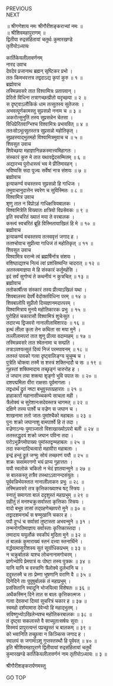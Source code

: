 PREVIOUS  
NEXT  
  
॥ श्रीगणेशाय नमः श्रीगौरीशङ्कराभ्यां नमः ॥  
॥ श्रीशिवमहापुराणम् ॥  
द्वितीया रुद्रसंहितायां चतुर्थः कुमारखण्डे  
तृतीयोऽध्यायः  
  
कार्तिकेयलीलावर्णनम्  
नारद उवाच  
देवदेव प्रजानाथ ब्रह्मन् सृष्टिकर प्रभो ।  
ततः किमभवत्तत्र तद्वदाऽद्य कृपां कुरु ॥ १ ॥  
ब्रह्मोवाच  
तस्मिन्नवसरे तात विश्वामित्रः प्रतापवान् ।  
प्रेरितो विधिना तत्रागच्छत्प्रीतो यदृच्छया ॥ २ ॥  
स दृष्ट्वाऽलौकिकं धाम तत्सुतस्य सुतेजसः ।  
अभवत्पूर्णकामस्तु सुप्रसन्नो ननाम च ॥ ३ ॥  
अकरोत्सुनुतिं तस्य सुप्रसन्नेन चेतसा ।  
विधिप्रेरितवाग्भिश्च विश्वामित्रः प्रभाववित् ॥ ४ ॥  
ततःसोऽभूत्सुतस्तत्र सुप्रसन्नो महोतिकृत् ।  
सुप्रहस्याद्‌भुतमहो विश्वामित्रमुवाच च ॥ ५ ॥  
शिवसुत उवाच  
शिवेच्छया महाज्ञानिन्नकस्मात्त्वमिहागतः ।  
संस्कारं कुरु मे तात यथावद्वेदसम्मितम् ॥ ६ ॥  
अद्यारभ्य पुरोधास्त्वं भव मे प्रीतिमावहन् ।  
भविष्यसि सदा पूज्यः सर्वेषां नात्र संशयः ॥ ७ ॥  
ब्रह्मोवाच  
इत्याकर्ण्य वचस्तस्य सुप्रसन्नो हि गाधिजः ।  
तमुवाचानुदात्तेन स्वरेण च सुविस्मितः ॥ ८ ॥  
विश्वामित्र उवाच  
शृणु तात न विप्रोऽहं गाधिक्षत्रियबालकः ।  
विश्वामित्रेति विख्यातः क्षत्रियो विप्रसेवकः ॥ ९ ॥  
इति स्वचरितं ख्यातं मया ते वरबालक ।  
कस्त्वं स्वचरितं ब्रूहि विस्मितायाखिलं हि मे ॥ १० ॥  
ब्रह्मोवाच  
इत्याकर्ण्य वचस्तस्य तत्स्ववृत्तं जगाद ह ।  
ततश्चोवाच सुप्रीत्या गाधिजं तं महोतिकृत् ॥ ११ ॥  
शिवसुत उवाच  
विश्वामित्र वरान्मे त्वं ब्रह्मर्षिर्नात्र संशयः ।  
वशिष्ठाद्याश्च नित्यं त्वां प्रशंसिष्यन्ति चादरात् ॥ १२ ॥  
अतस्त्वमाज्ञया मे हि संस्कारं कर्तुमर्हसि ।  
इदं सर्वं सुगोप्यं ते कथनीयं न कुत्रचित् ॥ १३ ॥  
ब्रह्मोवाच  
ततोकार्षीत्स संस्कारं तस्य प्रीत्याऽखिलं यथा ।  
शिवबालस्य देवर्षे वेदोक्तविधिना परम् ॥ १४ ॥  
शिवबालोपि सुप्रीतो दिव्यज्ञानमदात्परम् ।  
विश्वामित्राय मुनये महोतिकारकः प्रभुः ॥ १५ ॥  
पुरोहितं चकारासौ विश्वामित्रं शुचेःसुत ।  
तदारभ्य द्विजवरो नानालीलाविशारदः ॥ १६ ॥  
इत्थं लीला कृता तेन कथिता सा मया मुने ।  
तल्लीलामपरां तात शृणु प्रीत्या वदाम्यहम् ॥ १७ ॥  
तस्मिन्नवसरे तात श्वेतनामा च सम्प्रति ।  
तत्राऽपश्यत्सुतं दिव्यं निजं परमपावनम् ॥ १८ ॥  
ततस्तं पावको गत्वा दृष्ट्वालिङ्‌ग्य चुचुम्ब च ।  
पुत्रेति चोक्त्वा तस्मै स शस्त्रं शक्तिन्ददौ च सः ॥ १९ ॥  
गुहस्तां शक्तिमादाय तच्छृङ्‌गं चारुरोह ह ।  
तं जघान तया शक्त्या शृङ्‌गो भुवि पपात सः ॥ २० ॥  
दशपद्ममिता वीरा राक्षसाः पूर्वमागताः ।  
तद्वधार्थं द्रुतं नष्टा बभूवुस्तत्प्रहारतः ॥ २१ ॥  
हाहाकारो महानासीच्चकम्पे साचला मही ।  
त्रैलोक्यं च सुरेशानःसदेवस्तत्र चागमत् ॥ २२ ॥  
दक्षिणे तस्य पार्श्वे च वज्रेण स जघान च ।  
शाखनामा ततो जातः पुमांश्चैको महाबलः ॥ २३ ॥  
पुनः शक्रो जघानाशु वामपार्श्वे हि तं तदा ।  
वज्रेणाऽन्यः पुमाञ्जातो विशाखाख्योऽपरो बली ॥ २४ ॥  
ततस्तद्धृदयं शक्रो जघान पविना तदा ।  
परोऽभून्नैगमोपाख्यः पुमांस्तद्वन्महाबलः ॥ २५ ॥  
तदा स्कन्दादिचत्वारो महावीरा महाबलाः ।  
इन्द्रं हन्तुं द्रुतं जग्मुः सोयं तच्छरणं ययौ ॥ २५ ॥  
शक्रः ससामरगणो भयं प्राप्य गुहात्ततः ।  
ययौ स्वलोकं चकितो न भेदं ज्ञातवान्मुने ॥ २७ ॥  
स बालकस्तु तत्रैव तस्थाऽऽवानन्दसंयुतः ।  
पूर्ववन्निर्भयस्तात नानालीलाकरः प्रभुः ॥ २८ ॥  
तस्मिन्नवसरे तत्र कृत्तिकाख्याश्च षट् स्त्रियः ।  
स्नातुं समागता बालं ददृशुस्तं महाप्रभुम् ॥ २९ ॥  
ग्रहीतुं तं मनश्चक्रुःसर्वास्ता कृत्तिकाः स्त्रियः ।  
वादो बभूव तासां तद्‌ग्रहणेच्छापरो मुने ॥ ३० ॥  
तद्वादशमनार्थं स षण्मुखानि चकार ह ।  
पपौ दुग्धं च सर्वासां तुष्टास्ता अभवन्मुने ॥ ३१ ।  
तन्मनोगतिमाज्ञाय सर्वास्ताः कृत्तिकास्तदा ।  
तमादाय ययुर्लोकं स्वकीयं मुदिता मुने ॥ ३२ ॥  
तं बालकं कुमाराख्यं स्तनं दत्त्वा स्तनार्थिने ।  
वर्द्धयामासुरीशस्य सुतं सूर्याधिकप्रभम् ॥ ३३ ॥  
न चक्रुर्बालकं याश्च लोचनानामगोचरम् ।  
प्राणेभ्योपि प्रेमपात्रं यः पोष्टा तस्य पुत्रकः ॥ ३४ ॥  
यानि यानि च वस्त्राणि त्रैलोक्ये दुर्लभानि च ।  
ददुस्तस्मै च ताः प्रेम्णा भूषणानि वराणि वै ॥ ३५ ॥  
दिनेदिने ताः पुपुषुर्बालकं तं महाप्रभुम् ।  
प्रसंसितानि स्वादूनि भोजयित्वा विशेषतः ॥ ३६ ॥  
अथैकस्मिन् दिने तात स बालः कृत्तिकात्मजः ।  
गत्वा देवसभां दिव्यां सुचरित्रं चकार ह ॥ ३७ ॥  
स्वमहो दर्शयामास देवेभ्यो हि महाद्‌भुतम् ।  
सविष्णुभ्योऽखिलेभ्यश्च महोतिकरबालकः ॥ ३८ ॥  
तं दृष्ट्वा सकलास्ते वै साच्युताःसर्षयः सुराः ।  
विस्मयं प्रापुरत्यन्तं पप्रच्छुस्तं च बालकम् ॥ ३९ ॥  
को भवानिति तच्छ्रुत्वा न किञ्चित्स जगाद ह ।  
स्वालयं स जगामाऽशु गुप्तस्तस्थौ हि पूर्ववत् ॥ ४० ॥  
इति श्रीशिवमहापुराणे द्वितीयायां रुद्रसंहितायां चतुर्थे  
कुमारखण्डे कार्तिकेयलीलावर्णनं नाम तृतीयोऽध्यायः ॥ ३ ॥  
  
  
श्रीगौरीशङ्करार्पणमस्तु  
  
GO TOP
